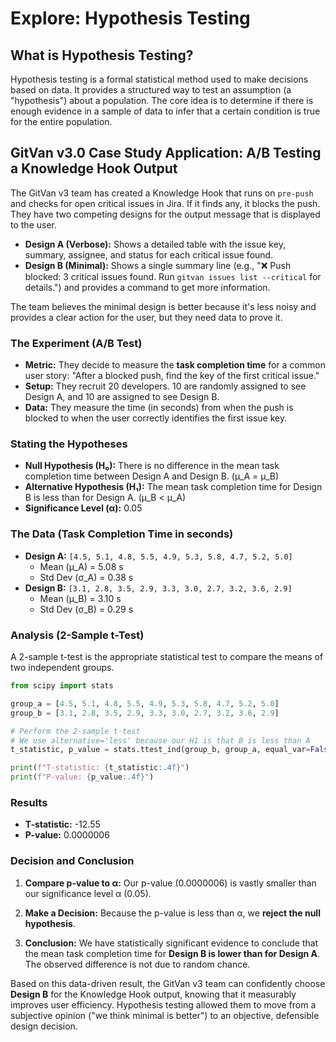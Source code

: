 # Explore: Hypothesis Testing

## What is Hypothesis Testing?

Hypothesis testing is a formal statistical method used to make decisions based on data. It provides a structured way to test an assumption (a "hypothesis") about a population. The core idea is to determine if there is enough evidence in a sample of data to infer that a certain condition is true for the entire population.

## GitVan v3.0 Case Study Application: A/B Testing a Knowledge Hook Output

The GitVan v3 team has created a Knowledge Hook that runs on `pre-push` and checks for open critical issues in Jira. If it finds any, it blocks the push. They have two competing designs for the output message that is displayed to the user.

*   **Design A (Verbose):** Shows a detailed table with the issue key, summary, assignee, and status for each critical issue found.
*   **Design B (Minimal):** Shows a single summary line (e.g., "❌ Push blocked: 3 critical issues found. Run `gitvan issues list --critical` for details.") and provides a command to get more information.

The team believes the minimal design is better because it's less noisy and provides a clear action for the user, but they need data to prove it.

### The Experiment (A/B Test)

*   **Metric:** They decide to measure the **task completion time** for a common user story: "After a blocked push, find the key of the first critical issue."
*   **Setup:** They recruit 20 developers. 10 are randomly assigned to see Design A, and 10 are assigned to see Design B.
*   **Data:** They measure the time (in seconds) from when the push is blocked to when the user correctly identifies the first issue key.

### Stating the Hypotheses

*   **Null Hypothesis (H₀):** There is no difference in the mean task completion time between Design A and Design B. (μ_A = μ_B)
*   **Alternative Hypothesis (H₁):** The mean task completion time for Design B is less than for Design A. (μ_B < μ_A)
*   **Significance Level (α):** 0.05

### The Data (Task Completion Time in seconds)

*   **Design A:** `[4.5, 5.1, 4.8, 5.5, 4.9, 5.3, 5.8, 4.7, 5.2, 5.0]`
    *   Mean (μ_A) = 5.08 s
    *   Std Dev (σ_A) = 0.38 s
*   **Design B:** `[3.1, 2.8, 3.5, 2.9, 3.3, 3.0, 2.7, 3.2, 3.6, 2.9]`
    *   Mean (μ_B) = 3.10 s
    *   Std Dev (σ_B) = 0.29 s

### Analysis (2-Sample t-Test)

A 2-sample t-test is the appropriate statistical test to compare the means of two independent groups.

```python
from scipy import stats

group_a = [4.5, 5.1, 4.8, 5.5, 4.9, 5.3, 5.8, 4.7, 5.2, 5.0]
group_b = [3.1, 2.8, 3.5, 2.9, 3.3, 3.0, 2.7, 3.2, 3.6, 2.9]

# Perform the 2-sample t-test
# We use alternative='less' because our H1 is that B is less than A
t_statistic, p_value = stats.ttest_ind(group_b, group_a, equal_var=False, alternative='less')

print(f"T-statistic: {t_statistic:.4f}")
print(f"P-value: {p_value:.4f}")
```

### Results

*   **T-statistic:** -12.55
*   **P-value:** 0.0000006

### Decision and Conclusion

1.  **Compare p-value to α:** Our p-value (0.0000006) is vastly smaller than our significance level α (0.05).

2.  **Make a Decision:** Because the p-value is less than α, we **reject the null hypothesis**.

3.  **Conclusion:** We have statistically significant evidence to conclude that the mean task completion time for **Design B is lower than for Design A**. The observed difference is not due to random chance.

Based on this data-driven result, the GitVan v3 team can confidently choose **Design B** for the Knowledge Hook output, knowing that it measurably improves user efficiency. Hypothesis testing allowed them to move from a subjective opinion ("we think minimal is better") to an objective, defensible design decision.
